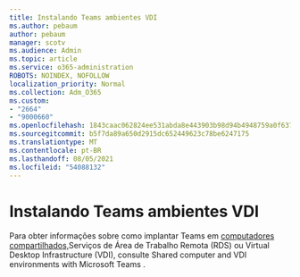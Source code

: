 ```yaml
---
title: Instalando Teams ambientes VDI
ms.author: pebaum
author: pebaum
manager: scotv
ms.audience: Admin
ms.topic: article
ms.service: o365-administration
ROBOTS: NOINDEX, NOFOLLOW
localization_priority: Normal
ms.collection: Adm_O365
ms.custom:
- "2664"
- "9000660"
ms.openlocfilehash: 1843caac062824ee531abda8e443903b98d94b4948759a0f63741ae17062bf8e
ms.sourcegitcommit: b5f7da89a650d2915dc652449623c78be6247175
ms.translationtype: MT
ms.contentlocale: pt-BR
ms.lasthandoff: 08/05/2021
ms.locfileid: "54088132"
---
```

# <a name="installing-teams-on-vdi-environments"></a>Instalando Teams ambientes VDI

Para obter informações sobre como implantar Teams em [computadores compartilhados,](https://docs.microsoft.com/deployoffice/teams-install#shared-computer-and-vdi-environments-with-microsoft-teams)Serviços de Área de Trabalho Remota (RDS) ou Virtual Desktop Infrastructure (VDI), consulte Shared computer and VDI environments with Microsoft Teams .